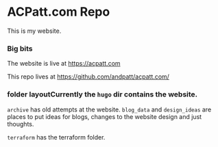 # ACPatt.com Repo

This is my website. 

### Big bits

The website is live at https://acpatt.com

This repo lives at https://github.com/andpatt/acpatt.com/ 

### folder layoutCurrently the `hugo` dir contains the website. 

`archive` has old attempts at the website. `blog_data` and `design_ideas` are places to put ideas for blogs, changes to the website design and just thoughts.

`terraform` has the terraform folder. 

